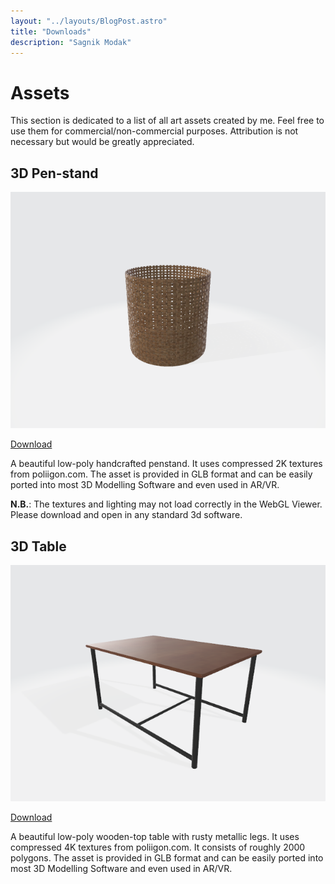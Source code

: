 ```yaml
---
layout: "../layouts/BlogPost.astro"
title: "Downloads"
description: "Sagnik Modak"
---
```


# Assets

This section is dedicated to a list of all art assets created by me. Feel free to use them for commercial/non-commercial purposes. Attribution is not necessary but would be greatly appreciated.

## 3D Pen-stand

![image](/thumbnails/23_08_2022_penstand.png)

[Download](/downloads/23_08_2022_penstand.glb)

A beautiful low-poly handcrafted penstand. It uses compressed 2K textures from poliigon.com. The asset is provided in GLB format and can be easily ported into most 3D Modelling Software and even used in AR/VR.

**N.B.**: The textures and lighting may not load correctly in the WebGL Viewer. Please download and open in any standard 3d software.

## 3D Table

![image](/thumbnails/23_08_2022_table.png)

[Download](/downloads/23_08_2022_table.glb)

A beautiful low-poly wooden-top table with rusty metallic legs. It uses compressed 4K textures from poliigon.com. It consists of roughly 2000 polygons. The asset is provided in GLB format and can be easily ported into most 3D Modelling Software and even used in AR/VR.